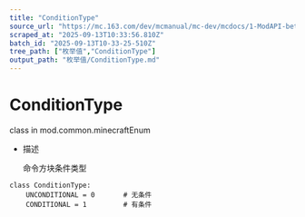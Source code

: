 ```yaml
---
title: "ConditionType"
source_url: "https://mc.163.com/dev/mcmanual/mc-dev/mcdocs/1-ModAPI-beta/%E6%9E%9A%E4%B8%BE%E5%80%BC/ConditionType.html?catalog=1"
scraped_at: "2025-09-13T10:33:56.810Z"
batch_id: "2025-09-13T10-33-25-510Z"
tree_path: ["枚举值","ConditionType"]
output_path: "枚举值/ConditionType.md"
---
```


#  ConditionType

class in mod.common.minecraftEnum

*   描述
    
    命令方块条件类型
    

```
class ConditionType:
	UNCONDITIONAL = 0  		# 无条件
	CONDITIONAL = 1  		# 有条件


```